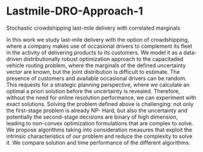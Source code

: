 # Lastmile-DRO-Approach-1
Stochastic crowdshipping last-mile delivery  with correlated marginals

In this work we study last-mile delivery with the option of crowdshipping, where a company makes use
of occasional drivers to complement its fleet in the activity of delivering products to its customers. We
model it as a data-driven distributionally robust optimization approach to the capacitaded vehicle routing
problem, where the marginals of the defined uncertainty vector are known, but the joint distribution is
difficult to estimate. The presence of customers and available occasional drivers can be random. This requests
for a strategic planning perspective, where we calculate an optimal a priori solution before the uncertainty
is revealed. Therefore, without the need for online resolution performance, we can experiment with exact
solutions. Solving the problem defined above is challenging: not only the first-stage problem is already NP-
Hard, but also the uncertainty and potentially the second-stage decisions are binary of high dimension,
leading to non-convex optimization formulations that are complex to solve. We propose algorithms taking into
consideration measures that exploit the intrinsic characteristics of our problem and reduce the complexity
to solve it. We compare solution and time performance of the different algorithms.

